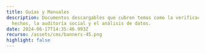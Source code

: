```yaml
---
title: Guías y Manuales
description: Documentos descargables que cubren temas como la verificación de
  hechos, la auditoría social y el análisis de datos.
date: 2024-06-17T14:35:46.993Z
recurso: /assets/cms/banners-45.png
highlight: false
---
```

